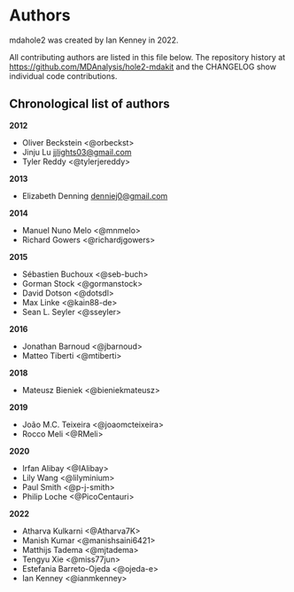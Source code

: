 # Authors

mdahole2 was created by Ian Kenney in 2022.


All contributing authors are listed in this file below.
The repository history at https://github.com/MDAnalysis/hole2-mdakit
and the CHANGELOG show individual code contributions.

## Chronological list of authors

<!--
The rules for this file:
  * Authors are sorted chronologically, earliest to latest
  * Please format it each entry as "Preferred name <GitHub username>"
  * Your preferred name is whatever you wish to go by --
    it does *not* have to be your legal name!
  * Please start a new section for each new year
  * Don't ever delete anything
-->

**2012**
- Oliver Beckstein <@orbeckst>
- Jinju Lu <jjlights03@gmail.com>
- Tyler Reddy <@tylerjereddy>

**2013**
- Elizabeth Denning <denniej0@gmail.com>

**2014**
- Manuel Nuno Melo <@mnmelo>
- Richard Gowers <@richardjgowers>

**2015**
- Sébastien Buchoux <@seb-buch>
- Gorman Stock <@gormanstock>
- David Dotson <@dotsdl>
- Max Linke <@kain88-de>
- Sean L. Seyler <@sseyler>

**2016**
- Jonathan Barnoud <@jbarnoud>
- Matteo Tiberti <@mtiberti>

**2018**
- Mateusz Bieniek <@bieniekmateusz>

**2019**
- João M.C. Teixeira <@joaomcteixeira>
- Rocco Meli <@RMeli>

**2020**
- Irfan Alibay <@IAlibay>
- Lily Wang <@lilyminium>
- Paul Smith <@p-j-smith>
- Philip Loche <@PicoCentauri>

**2022**
- Atharva Kulkarni <@Atharva7K>
- Manish Kumar <@manishsaini6421>
- Matthijs Tadema <@mjtadema>
- Tengyu Xie <@miss77jun>
- Estefania Barreto-Ojeda <@ojeda-e>
- Ian Kenney <@ianmkenney>
